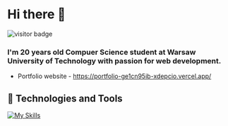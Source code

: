 # Hi there 👋
![visitor badge](https://visitor-badge.laobi.icu/badge?page_id=xDepcio.xDepcio)
### I'm 20 years old Compuer Science student at Warsaw University of Technology with passion for web development.
- Portfolio website - https://portfolio-ge1cn95ib-xdepcio.vercel.app/
## 🔧 Technologies and Tools
[![My Skills](https://skillicons.dev/icons?i=js,html,css,wasm)](https://skillicons.dev)
<!--
**xDepcio/xDepcio** is a ✨ _special_ ✨ repository because its `README.md` (this file) appears on your GitHub profile.

Here are some ideas to get you started:

- 🔭 I’m currently working on ...
- 🌱 I’m currently learning ...
- 👯 I’m looking to collaborate on ...
- 🤔 I’m looking for help with ...
- 💬 Ask me about ...
- 📫 How to reach me: ...
- 😄 Pronouns: ...
- ⚡ Fun fact: ...
-->
